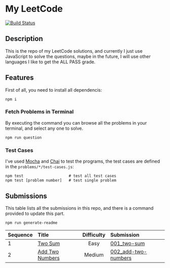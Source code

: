 # My LeetCode

[![Build Status](https://travis-ci.org/ZNspace/LeetCode.svg?branch=master)](https://travis-ci.org/ZNspace/LeetCode)

## Description
This is the repo of my LeetCode solutions, and currently I just use JavaScript to solve the questions, maybe in the future, I will use other languages I like to get the ALL PASS grade.

## Features

First of all, you need to install all dependencis:

    npm i

### Fetch Problems in Terminal

By executing the command you can browse all the problems in your terminal, and select any one to solve.

    npm run question

### Test Cases

I've used [Mocha](https://mochajs.org/) and [Chai](http://chaijs.com/) to test the programs, the test cases are defined in the `problems/*/test-cases.js`:

    npm test                    # test all test cases
    npm test [problem number]   # test single problem

## Submissions

This table lists all the submissions in this repo, and there is a command provided to update this part.

    npm run generate-readme


| Sequence | Title | Difficulty | Submission |
| - | :- | :-: | :- |
| 1 | [Two Sum][1] | Easy | [001_two-sum][2] |
| 2 | [Add Two Numbers][3] | Medium | [002_add-two-numbers][4] |

[1]: https://leetcode.com/problems/two-sum/
[2]: https://github.com/MrHuxu/leetcode/blob/master/problems/001_two-sum/index.js
[3]: https://leetcode.com/problems/add-two-numbers/
[4]: https://github.com/MrHuxu/leetcode/blob/master/problems/002_add-two-numbers/index.js